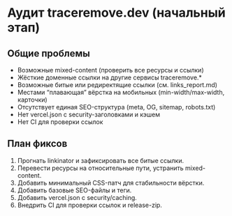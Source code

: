 # Аудит traceremove.dev (начальный этап)

## Общие проблемы
- Возможные mixed-content (проверить все ресурсы и ссылки)
- Жёсткие доменные ссылки на другие сервисы traceremove.*
- Возможные битые или редиректящие ссылки (см. links_report.md)
- Местами “плавающая” вёрстка на мобильных (min-width/max-width, карточки)
- Отсутствует единая SEO-структура (meta, OG, sitemap, robots.txt)
- Нет vercel.json с security-заголовками и кэшем
- Нет CI для проверки ссылок

## План фиксов
1. Прогнать linkinator и зафиксировать все битые ссылки.
2. Перевести ресурсы на относительные пути, устранить mixed-content.
3. Добавить минимальный CSS-патч для стабильности вёрстки.
4. Добавить базовые SEO-файлы и теги.
5. Добавить vercel.json с security/caching.
6. Внедрить CI для проверки ссылок и release-zip.